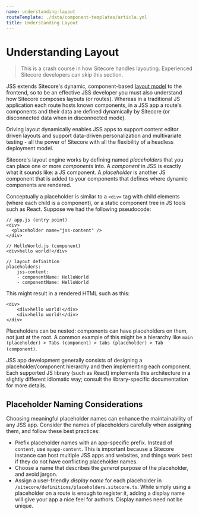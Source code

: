 ```yaml
---
name: understanding-layout
routeTemplate: ./data/component-templates/article.yml
title: Understanding Layout
---
```

# Understanding Layout

> This is a crash course in how Sitecore handles layouting. Experienced Sitecore developers can skip this section.

JSS extends Sitecore's dynamic, component-based [layout model](/docs/fundamentals/understanding-layout) to the frontend, so to be an effective JSS developer you must also understand how Sitecore composes layouts (or routes). Whereas in a traditional JS application each route hosts known components, in a JSS app a route's components and their data are defined dynamically by Sitecore (or disconnected data when in disconnected mode).

Driving layout dynamically enables JSS apps to support content editor driven layouts and support data-driven personalization and multivariate testing - all the power of Sitecore with all the flexibility of a headless deployment model.

Sitecore's layout engine works by defining named _placeholders_ that you can place one or more _components_ into. A _component_ in JSS is exactly what it sounds like: a JS component. A _placeholder_ is another JS component that is added to your components that defines where dynamic components are rendered.

Conceptually a placeholder is similar to a `<div>` tag with child elements (where each child is a component), or a static component tree in JS tools such as React. Suppose we had the following pseudocode:

    // app.js (entry point)
    <div>
      <placeholder name="jss-content" />
    </div>

    // HelloWorld.js (component)
    <div>hello world!</div>

    // layout definition
    placeholders:
        jss-content:
        - componentName: HelloWorld
        - componentName: HelloWorld

This might result in a rendered HTML such as this:

    <div>
        <div>hello world!</div>
        <div>hello world!</div>
    </div>

Placeholders can be nested: components can have placeholders on them, not just at the root. A common example of this might be a hierarchy like `main (placeholder) > Tabs (component) > tabs (placeholder) > Tab (component)`.

JSS app development generally consists of designing a placeholder/component hierarchy and then implementing each component. Each supported JS library (such as React) implements this architecture in a slightly different idiomatic way; consult the library-specific documentation for more details.

## Placeholder Naming Considerations

Choosing meaningful placeholder names can enhance the maintainability of any JSS app. Consider the names of placeholders carefully when assigning them, and follow these best practices:

* Prefix placeholder names with an app-specific prefix. Instead of `content`, use `myapp-content`. This is important because a Sitecore instance can host multiple JSS apps and websites, and things work best if they do not have conflicting placeholder names.
* Choose a name that describes the _general_ purpose of the placeholder, and avoid jargon.
* Assign a user-friendly _display name_ for each placeholder in `/sitecore/definitions/placeholders.sitecore.ts`. While simply using a placeholder on a route is enough to register it, adding a display name will give your app a nice feel for authors. Display names need not be unique.
